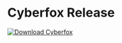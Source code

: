 Cyberfox Release
 ==========
 
[![Download Cyberfox](https://img.shields.io/badge/Downloads-3K%2B%2Fday-green.svg)](https://sourceforge.net/projects/cyberfox/files/latest/download)